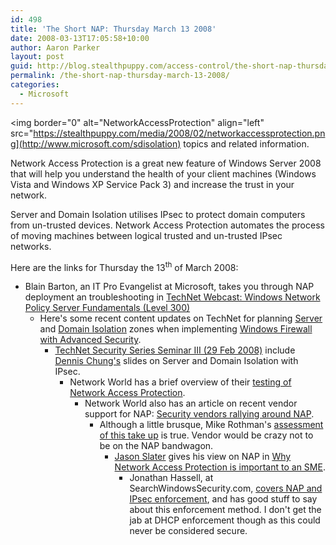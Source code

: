 ```yaml
---
id: 498
title: 'The Short NAP: Thursday March 13 2008'
date: 2008-03-13T17:05:58+10:00
author: Aaron Parker
layout: post
guid: http://blog.stealthpuppy.com/access-control/the-short-nap-thursday-march-13-2008
permalink: /the-short-nap-thursday-march-13-2008/
categories:
  - Microsoft
---
```

<img border="0" alt="NetworkAccessProtection" align="left" src="https://stealthpuppy.com/media/2008/02/networkaccessprotection.png](http://www.microsoft.com/sdisolation) topics and related information.

Network Access Protection is a great new feature of Windows Server 2008 that will help you understand the health of your client machines (Windows Vista and Windows XP Service Pack 3) and increase the trust in your network.

Server and Domain Isolation utilises IPsec to protect domain computers from un-trusted devices. Network Access Protection automates the process of moving machines between logical trusted and un-trusted IPsec networks.

Here are the links for Thursday the 13<sup>th</sup> of March 2008:

  * Blain Barton, an IT Pro Evangelist at Microsoft, takes you through NAP deployment an troubleshooting in [TechNet Webcast: Windows Network Policy Server Fundamentals (Level 300)](http://www.microsoft.com/events/EventDetails.aspx?CMTYSvcSource=MSCOMMedia&Params=%7eCMTYDataSvcParams%5e%7earg+Name%3d%22ID%22+Value%3d%221032366207%22%2f%5e%7earg+Name%3d%22ProviderID%22+Value%3d%22A6B43178-497C-4225-BA42-DF595171F04C%22%2f%5e%7earg+Name%3d%22lang%22+Value%3d%22en%22%2f%5e%7earg+Name%3d%22cr%22+Value%3d%22US%22%2f%5e%7esParams%5e%7e%2fsParams%5e%7e%2fCMTYDataSvcParams%5e) 
      * Here's some recent content updates on TechNet for planning [Server](http://technet2.microsoft.com/windowsserver2008/en/library/34679068-35aa-49af-9c1c-376dc064944f1033.mspx?mfr=true) and [Domain Isolation](http://technet2.microsoft.com/windowsserver2008/en/library/34679068-35aa-49af-9c1c-376dc064944f1033.mspx?mfr=true) zones when implementing [Windows Firewall with Advanced Security](http://technet2.microsoft.com/windowsserver2008/en/library/34679068-35aa-49af-9c1c-376dc064944f1033.mspx?mfr=true). 
          * [TechNet Security Series Seminar III (29 Feb 2008)](http://www.microsoft.com/downloads/details.aspx?FamilyID=434e6243-9fa8-48c5-9e7b-56f48753ea07&DisplayLang=en) include [Dennis Chung's](http://windowsmvp.spaces.live.com/) slides on Server and Domain Isolation with IPsec. 
              * Network World has a brief overview of their [testing of Network Access Protection](http://www.networkworld.com/reviews/2008/022108-windows-2008-server-test-side.html). 
                  * Network World also has an article on recent vendor support for NAP: [Security vendors rallying around NAP](http://www.networkworld.com/news/2008/022808-microsoft-nap-vendor-support.html). 
                      * Although a little brusque, Mike Rothman's [assessment of this take up](http://securityincite.com/TDI-2008-03-07#TSN2) is true. Vendor would be crazy not to be on the NAP bandwagon. 
                          * [Jason Slater](http://www.jasonslater.co.uk/about-2/) gives his view on NAP in [Why Network Access Protection is important to an SME](http://www.jasonslater.co.uk/2008/03/04/why-network-access-protection-is-important-to-an-sme/). 
                              * Jonathan Hassell, at SearchWindowsSecurity.com, [covers NAP and IPsec enforcement](http://searchwindowssecurity.techtarget.com/tip/0,289483,sid45_gci1299042,00.html), and has good stuff to say about this enforcement method. I don't get the jab at DHCP enforcement though as this could never be considered secure.</ul>